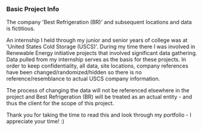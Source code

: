 ### Basic Project Info

The company 'Best Refrigeration (BR)' and subsequent locations and data is fictitious.

An internship I held through my junior and senior years of college was at 'United States Cold Storage (USCS)'. During my time there I was involved in Renewable Energy initiative projects that involved significant data gathering. Data pulled from my internship serves as the basis for these projects. In order to keep confidentiality, all data, site locations, company references have been changed/randomized/hidden so there is no reference/resemblance to actual USCS company information.

The process of changing the data will not be referenced elsewhere in the project and Best Refrigeration (BR) will be treated as an actual entity - and thus the client for the scope of this project.

Thank you for taking the time to read this and look through my portfolio - I appreciate your time! :)
